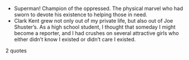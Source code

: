 - Superman! Champion of the oppressed. The physical marvel who had sworn to devote his existence to helping those in need.
 - Clark Kent grew not only out of my private life, but also out of Joe Shuster’s. As a high school student, I thought that someday I might become a reporter, and I had crushes on several attractive girls who either didn’t know I existed or didn’t care I existed.

2 quotes